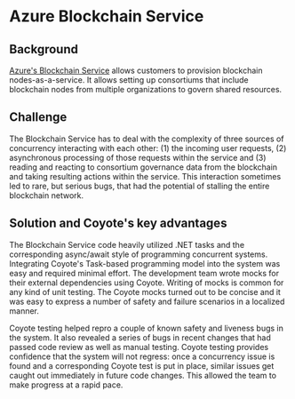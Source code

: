 # Azure Blockchain Service

## Background

[Azure's Blockchain Service](https://azure.microsoft.com/en-in/services/blockchain-service/)
allows customers to provision blockchain nodes-as-a-service. It allows setting up consortiums
that include blockchain nodes from multiple organizations to govern shared resources.

## Challenge

The Blockchain Service has to deal with the complexity of three sources of concurrency
interacting with each other: (1) the incoming user requests, (2)
asynchronous processing of those requests within the service and (3)
reading and reacting to consortium governance data from the
blockchain and taking resulting actions within the service.
This interaction sometimes led to rare, but serious bugs, that had the
potential of stalling the entire blockchain network.

## Solution and Coyote's key advantages

The Blockchain Service code heavily utilized .NET tasks and the
corresponding async/await style of programming concurrent systems.
Integrating Coyote's Task-based programming model into the system was
easy and required minimal effort. The development team wrote mocks for their
external dependencies using Coyote. Writing of mocks is common for any
kind of unit testing. The Coyote mocks turned out to be concise and it
was easy to express a number of safety and failure scenarios in a localized
manner.

Coyote testing helped repro a couple of known safety and
liveness bugs in the system. It also revealed a series of bugs in recent changes
that had passed code review as well as manual testing. Coyote testing
provides confidence that the system will not regress: once a concurrency issue
is found and a corresponding Coyote test is put in place, similar issues get
caught out immediately in future code changes. This allowed the
team to make progress at a rapid pace.
